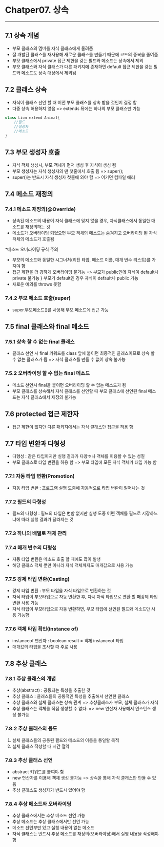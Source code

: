 # Chatper07. 상속
<hr/>

## 7.1 상속 개념
- 부모 클래스의 멤버를 자식 클래스에게 물려줌
- 잘 개발된 클래스를 재사용해 새로운 클래스를 만들기 때문에 코드의 중복을 줄여줌
- 부모 클래스에서 private 접근 제한을 갖는 필드와 메소드는 상속에서 제외
- 부모 클래스와 자식 클래스가 다른 패키지에 존재하면 default 접근 제한을 갖는 필드와 메소드도 상속 대상에서 제외됨


## 7.2 클래스 상속
- 자식이 클래스 선언 할 때 어떤 부모 클래스를 상속 받을 것인지 결정 함
- 다중 상속 허용하지 않음 => extends 뒤에는 하나의 부모 클래스만 가능

```java
class Lion extend Animal{
	//필드
	//생성자
	//메소드
}
```

## 7.3 부모 생성자 호출
- 자식 객체 생성시, 부모 객체가 먼저 생성 후 자식이 생성 됨
- 부모 생성자는 자식 생성자의 맨 첫줄에서 호출 됨 => super();
- super()는 반드시 자식 생성자 첫줄에 와야 함 => 어기면 컴파일 에러

## 7.4 메소드 재정의
### 7.4.1 메소드 재정의(@Override)
- 상속된 메소드의 내용이 자식 클래스에 맞지 않을 경우, 자식클래스에서 동일한 매소드를 재정의하는 것
- 메소드가 오버라이딩 되었으면 부모 객체의 메소드는 숨겨지고 오버라이딩 된 자식 객체의 메소드가 호출됨

*메소드 오버라이딩 규칙 주의
- 부모의 메소드와 동일한 시그너처(리턴 타입, 메소드 이름, 매개 변수 리스트)를 가져야 함
- 접근 제한을 더 강하게 오버라이딩 불가능 => 부모가 public인데 자식이 default나 private 불가능 } 부모가 default인 경우 자식이 default나 public 가능
- 새로운 예외를 throws 못함

### 7.4.2 부모 메소드 호출(super)
- super.부모메소드()를 사용해 부모 메소드에 접근 가능

## 7.5 final 클래스와 final 메소드
### 7.5.1 상속 할 수 없는 final 클래스
- 클래스 선언 시 final 키워드를 class 앞에 붙이면 최종적인 클래스이므로 상속 할 수 없는 클래스가 됨 => 자식 클래스를 만들 수 없어 상속 불가능

### 7.5.2 오버라이딩 할 수 없는 final 메소드
- 메소드 선언시 final을 붙이면 오버라이딩 할 수 없는 메소드가 됨
- 부모 클래스를 상속해서 자식 클래스를 선언할 때 부모 클래스에 선언된 final 메소드는 자식 클래스에서 재정의 불가능

## 7.6 protected 접근 제한자
- 접근 제한이 없지만 다른 패키지에서는 자식 클래스만 접근을 허용 함

## 7.7 타입 변환과 다형성
- 다형성 : 같은 타입이지만 실행 결과가 다양ㅎ나 객체를 이용할 수 있는 성질
- 부모 클래스로 타입 변환을 허용 함 => 부모 타입에 모든 자식 객체가 대입 가능 함

### 7.7.1 자동 타입 변환(Promotion)
- 자동 타입 변환 : 프로그램 실행 도중에 자동적으로 타입 변환이 일어나는 것

### 7.7.2 필드의 다형성
- 필드의 다형성 : 필드의 타입은 변함 없지만 실행 도중 어떤 객체를 필드로 저장하느냐에 따라 실행 결과가 달라지는 것

### 7.7.3 하나의 배열로 객체 관리

### 7.7.4 매개 변수의 다형성
- 자동 타입 변환은 메소드 호출 할 때에도 많이 발생
- 해당 클래스 객체 뿐만 아니라 자식 객체까지도 매개값으로 사용 가능

### 7.7.5 강제 타입 변환(Casting)
- 강제 타입 변환 : 부모 타입을 자식 타입으로 변환하는 것
- 자식 타입이 부모타입으로 자동 변환한 후, 다시 자식 타입으로 변환 할 때강제 타입 변환 사용 가능
- 자식 타입이 부모타입으로 자동 변환하면, 부모 타입에 선언된 필드와 메소드만 사용 가능함

### 7.7.6 객체 타입 확인(instance of)
- instanceof 연산자 : boolean result =  객체 instanceof 타입
- 매개값의 타입을 조사할 때 주로 사용

## 7.8 추상 클래스
### 7.8.1 추상 클래스의 개념
- 추상(abstract) : 공통되는 특성을 추출한 것
- 추상 클래스 : 클래스들의 공통적인 특성을 추출해서 선언한 클래스
- 추상 클래스와 실체 클래스는 상속 관계 => 추상클래스가 부모, 실체 클래스가 자식
- 추상 클래스는 객체를 직접 생성할 수 없다. => new 연산자 사용해서 인스턴스 생성 불가능

### 7.8.2 추상 클래스의 용도
1. 실체 클래스들의 공통된 필드와 메소드의 이름을 통일할 목적
2. 실체 클래스 작성할 때 시간 절약

### 7.8.3 추상 클래스 선언
- abstract 키워드를 붙여야 함
- new 연산자를 이용해 객체 생성 불가능 => 상속을 통해 자식 클래스만 만들 수 있음
- 추상 클래스도 생성자가 반드시 있어야 함

### 7.8.4 추상 메소드와 오버라이딩
- 추상 클래스에서는 추상 메소드 선언 가능
- 추상 메소드는 추상 클래스에서만 선언 가능
- 메소드 선언부만 있고 실행 내용이 없는 메소드
- 자식 클래스는 반드시 추상 메소드를 재정의(오버라이딩)해서 실행 내용을 작성해야 함
